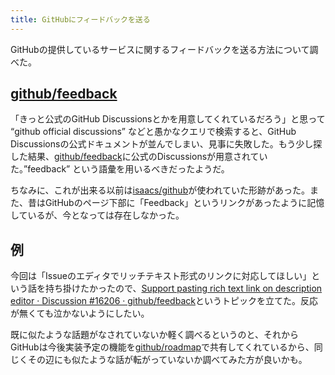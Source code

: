 ```yaml
---
title: GitHubにフィードバックを送る
---
```

GitHubの提供しているサービスに関するフィードバックを送る方法について調べた。

[github/feedback](https://github.com/github/feedback)
-----------------------------------------------------

「きっと公式のGitHub Discussionsとかを用意してくれているだろう」と思って “github official discussions” などと愚かなクエリで検索すると、GitHub Discussionsの公式ドキュメントが並んでしまい、見事に失敗した。もう少し探した結果、[github/feedback](https://github.com/github/feedback)に公式のDiscussionsが用意されていた。”feedback” という語彙を用いるべきだったようだ。

ちなみに、これが出来る以前は[isaacs/github](https://github.com/isaacs/github)が使われていた形跡があった。また、昔はGitHubのページ下部に「Feedback」というリンクがあったように記憶しているが、今となっては存在しなかった。

例
-

今回は「Issueのエディタでリッチテキスト形式のリンクに対応してほしい」という話を持ち掛けたかったので、[Support pasting rich text link on description editor · Discussion #16206 · github/feedback](https://github.com/github/feedback/discussions/16206)というトピックを立てた。反応が無くても泣かないようにしたい。

既に似たような話題がなされていないか軽く調べるというのと、それからGitHubは今後実装予定の機能を[github/roadmap](https://github.com/github/roadmap)で共有してくれているから、同じくその辺にも似たような話が転がっていないか調べてみた方が良いかも。
